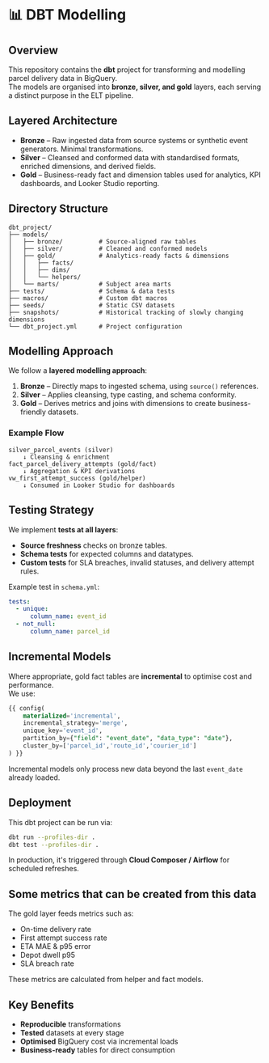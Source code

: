 # 📊 DBT Modelling

## Overview
This repository contains the **dbt** project for transforming and modelling parcel delivery data in BigQuery.  
The models are organised into **bronze, silver, and gold** layers, each serving a distinct purpose in the ELT pipeline.

## Layered Architecture
- **Bronze** – Raw ingested data from source systems or synthetic event generators. Minimal transformations.
- **Silver** – Cleansed and conformed data with standardised formats, enriched dimensions, and derived fields.
- **Gold** – Business-ready fact and dimension tables used for analytics, KPI dashboards, and Looker Studio reporting.

## Directory Structure
```
dbt_project/
├── models/
│   ├── bronze/          # Source-aligned raw tables
│   ├── silver/          # Cleaned and conformed models
│   ├── gold/            # Analytics-ready facts & dimensions
│   │   ├── facts/
│   │   ├── dims/
│   │   └── helpers/
│   └── marts/           # Subject area marts
├── tests/               # Schema & data tests
├── macros/              # Custom dbt macros
├── seeds/               # Static CSV datasets
├── snapshots/           # Historical tracking of slowly changing dimensions
└── dbt_project.yml      # Project configuration
```

## Modelling Approach
We follow a **layered modelling approach**:
1. **Bronze** – Directly maps to ingested schema, using `source()` references.
2. **Silver** – Applies cleansing, type casting, and schema conformity.
3. **Gold** – Derives metrics and joins with dimensions to create business-friendly datasets.

### Example Flow
```
silver_parcel_events (silver)
    ↓ Cleansing & enrichment
fact_parcel_delivery_attempts (gold/fact)
    ↓ Aggregation & KPI derivations
vw_first_attempt_success (gold/helper)
    ↓ Consumed in Looker Studio for dashboards
```

## Testing Strategy
We implement **tests at all layers**:
- **Source freshness** checks on bronze tables.
- **Schema tests** for expected columns and datatypes.
- **Custom tests** for SLA breaches, invalid statuses, and delivery attempt rules.

Example test in `schema.yml`:
```yaml
tests:
  - unique:
      column_name: event_id
  - not_null:
      column_name: parcel_id
```

## Incremental Models
Where appropriate, gold fact tables are **incremental** to optimise cost and performance.  
We use:
```sql
{{ config(
    materialized='incremental',
    incremental_strategy='merge',
    unique_key='event_id',
    partition_by={"field": "event_date", "data_type": "date"},
    cluster_by=['parcel_id','route_id','courier_id']
) }}
```
Incremental models only process new data beyond the last `event_date` already loaded.

## Deployment
This dbt project can be run via:
```bash
dbt run --profiles-dir .
dbt test --profiles-dir .
```
In production, it's triggered through **Cloud Composer / Airflow** for scheduled refreshes.

## Some metrics that can be created from this data
The gold layer feeds metrics such as:
- On-time delivery rate
- First attempt success rate
- ETA MAE & p95 error
- Depot dwell p95
- SLA breach rate

These metrics are calculated from helper and fact models.

## Key Benefits
- **Reproducible** transformations
- **Tested** datasets at every stage
- **Optimised** BigQuery cost via incremental loads
- **Business-ready** tables for direct consumption
